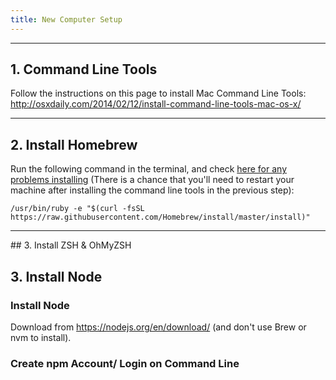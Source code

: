```yaml
---
title: New Computer Setup
---
```

<hr />

## 1. Command Line Tools

Follow the instructions on this page to install Mac Command Line Tools: <http://osxdaily.com/2014/02/12/install-command-line-tools-mac-os-x/>

<hr />



## 2. Install Homebrew

Run the following command in the terminal, and check [here for any problems installing](https://brew.sh/) (There is a chance that you'll need to restart your machine after installing the command line tools in the previous step):

```
/usr/bin/ruby -e "$(curl -fsSL https://raw.githubusercontent.com/Homebrew/install/master/install)"
```

<hr />
## 3. Install ZSH & OhMyZSH


## 3. Install Node 

### Install Node

Download from <https://nodejs.org/en/download/> (and don't use Brew or nvm to install).

### Create npm Account/ Login on Command Line
